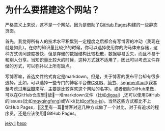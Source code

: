 为什么要搭建这个网站？
=========

严格意义上来说，这不是一个网站，因为是借助了[GitHub Pages](https://pages.github.com/)构建的一些静态页面。

首先，我觉得所有人的技术水平积累到一定程度之后都会有写博客的冲动（我现在就是如此）。在你的知识量比较少的时候，你可以选择使用你的海马体来存储，这种方式访问速度极快，但是存储的数据结构比较松散，数据容易丢失，而且不易于和别人分享。当知识量比较大的时候，这种方式就不适用了，因此可以考虑文件存储的方式，可以弥补以上所有缺点。

写博客嘛，首选文件格式肯定是markdown。但是，关于博客的发布平台却有很多选择。比如，可以选择一些专门的博客平台像[CSDN](https://blog.csdn.net/)、[简书](https://www.jianshu.com/)、[segmentfault](https://segmentfault.com/)(我甚至考虑过用[豆瓣](https://www.douban.com/)来写，主要是比较喜欢这个网站的名字)。或者借助GitHub来做，可以在GitHub仓库里放一堆markdown文件（比如[digoal](https://github.com/digoal/blog)）,还可以使用GitHub的Issues(比如[mqyqingfeng](https://github.com/mqyqingfeng/Blog/issues))或Wiki(比如[coffee-js](https://github.com/coffee-js/languages/wiki))。当然这些方式都比不上GitHub Pages，[这里](https://github.com/rainzhaojy/blogs/issues/1)有一篇博客对这几种方式做了一个对比，对于有追求的程序员，还是应该使用GitHub Pages。

[jekyll](https://jekyllrb.com/)
[hexo](https://hexo.io/)
